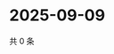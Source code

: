 # 2025-09-09

共 0 条

<!-- BEGIN BILIBILI -->
<!-- 最后更新时间 2025-09-09 01:08:08 +0800 -->

<!-- END BILIBILI -->